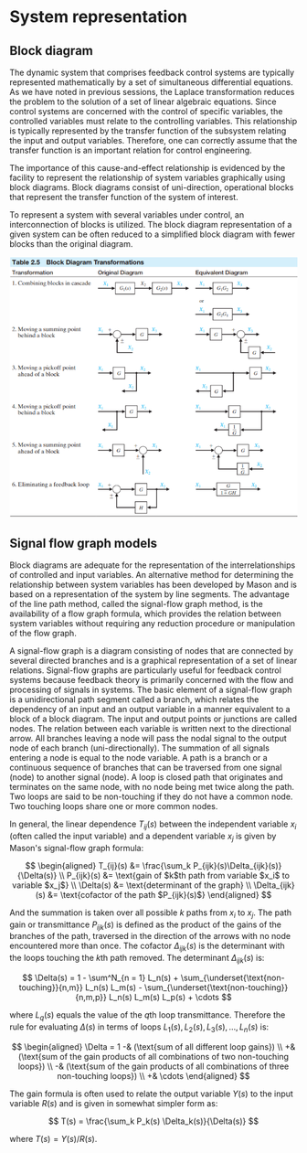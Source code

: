 # System representation

## Block diagram

The dynamic system that comprises feedback control systems are typically represented mathematically by a set of simultaneous differential equations. As we have noted in previous sessions, the Laplace transformation reduces the problem to the solution of a set of linear algebraic equations. Since control systems are concerned with the control of specific variables, the controlled variables must relate to the controlling variables. This relationship is typically represented by the transfer function of the subsystem relating the input and output variables. Therefore, one can correctly assume that the transfer function is an important relation for control engineering.

The importance of this cause-and-effect relationship is evidenced by the facility to represent the relationship of system variables graphically using block diagrams. Block diagrams consist of uni-direction, operational blocks that represent the transfer function of the system of interest.

To represent a system with several variables under control, an interconnection of blocks is utilized. The block diagram representation of a given system can be often reduced to a simplified block diagram with fewer blocks than the original diagram.

![](./assets/block-diagram-reduction-rules.png)

## Signal flow graph models

Block diagrams are adequate for the representation of the interrelationships of controlled and input variables. An alternative method for determining the relationship between system variables has been developed by Mason and is based on a representation of the system by line segments. The advantage of the line path method, called the signal-flow graph method, is the availability of a flow graph formula, which provides the relation between system variables without requiring any reduction procedure or manipulation of the flow graph.

A signal-flow graph is a diagram consisting of nodes that are connected by several directed branches and is a graphical representation of a set of linear relations. Signal-flow graphs are particularly useful for feedback control systems because feedback theory is primarily concerned with the flow and processing of signals in systems. The basic element of a signal-flow graph is a unidirectional path segment called a branch, which relates the dependency of an input and an output variable in a manner equivalent to a block of a block diagram. The input and output points or junctions are called nodes. The relation between each variable is written next to the directional arrow. All branches leaving a node will pass the nodal signal to the output node of each branch (uni-directionally). The summation of all signals entering a node is equal to the node variable. A path is a branch or a continuous sequence of branches that can be traversed from one signal (node) to another signal (node). A loop is closed path that originates and terminates on the same node, with no node being met twice along the path. Two loops are said to be non-touching if they do not have a common node. Two touching loops share one or more common nodes.

In general, the linear dependence $T_{ij}(s)$ between the independent variable $x_i$ (often called the input variable) and a dependent variable $x_j$ is given by Mason's signal-flow graph formula:

$$
\begin{aligned}
T_{ij}(s)       &= \frac{\sum_k P_{ijk}(s)\Delta_{ijk}(s)}{\Delta(s)} \\
P_{ijk}(s)      &= \text{gain of $k$th path from variable $x_i$ to variable $x_j$} \\
\Delta(s)       &= \text{determinant of the graph} \\
\Delta_{ijk}(s) &= \text{cofactor of the path $P_{ijk}(s)$}
\end{aligned}
$$

And the summation is taken over all possible $k$ paths from $x_i$ to $x_j$. The path gain or transmittance $P_{ijk}(s)$ is defined as the product of the gains of the branches of the path, traversed in the direction of the arrows with no node encountered more than once. The cofactor $\Delta_{ijk}(s)$ is the determinant with the loops touching the $k$th path removed. The determinant $\Delta_{ijk}(s)$ is:

$$
\Delta(s) = 1 - \sum^N_{n = 1} L_n(s) + \sum_{\underset{\text{non-touching}}{n,m}} L_n(s) L_m(s) - \sum_{\underset{\text{non-touching}}{n,m,p}} L_n(s) L_m(s) L_p(s) + \cdots
$$

where $L_q(s)$ equals the value of the $q$th loop transmittance. Therefore the rule for evaluating $\Delta(s)$ in terms of loops $L_1(s), L_2(s), L_3(s), \dots, L_n(s)$ is:

$$
\begin{aligned}
\Delta = 1 -& (\text{sum of all different loop gains}) \\
           +& (\text{sum of the gain products of all combinations of two non-touching loops}) \\
           -& (\text{sum of the gain products of all combinations of three non-touching loops}) \\
           +& \cdots
\end{aligned}
$$

The gain formula is often used to relate the output variable $Y(s)$ to the input variable $R(s)$ and is given in somewhat simpler form as:

$$
T(s) = \frac{\sum_k P_k(s) \Delta_k(s)}{\Delta(s)}
$$

where $T(s) = Y(s) / R(s)$.